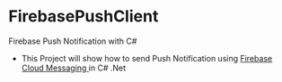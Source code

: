 # FirebasePushClient
Firebase Push Notification with C#

- This Project will show how to send Push Notification using [Firebase Cloud Messaging ](https://firebase.google.com/docs/cloud-messaging/) in C# .Net
